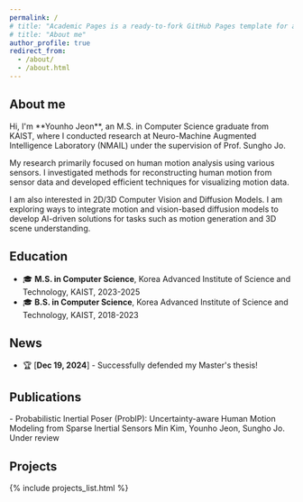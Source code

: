 ```yaml
---
permalink: /
# title: "Academic Pages is a ready-to-fork GitHub Pages template for academic personal websites"
# title: "About me"
author_profile: true
redirect_from: 
  - /about/
  - /about.html
---
```


<h2 id="aboutme">About me</h2>
Hi, I'm **Younho Jeon**, an M.S. in Computer Science graduate from KAIST, where I conducted research at Neuro-Machine
Augmented Intelligence Laboratory (NMAIL) under the supervision of Prof. Sungho Jo.

My research primarily focused on human motion analysis using various sensors. I investigated methods for reconstructing human motion from sensor data and developed efficient techniques for visualizing motion data.

I am also interested in 2D/3D Computer Vision and Diffusion Models. I am exploring ways to integrate motion and vision-based diffusion models to develop AI-driven solutions for tasks such as motion generation and 3D scene understanding.


Education
------
- 🎓 **M.S. in Computer Science**, Korea Advanced Institute of Science and Technology, KAIST, 2023-2025
- 🎓 **B.S. in Computer Science**, Korea Advanced Institute of Science and Technology, KAIST, 2018-2023

News
------
- 🏆 [**Dec 19, 2024**] - Successfully defended my Master's thesis!



<h2 id="publications">Publications</h2>
- Probabilistic Inertial Poser (ProbIP): Uncertainty-aware Human Motion Modeling from Sparse Inertial Sensors
Min Kim, Younho Jeon, Sungho Jo.
Under review



<h2 id="projects">Projects</h2>

{% include projects_list.html %}
